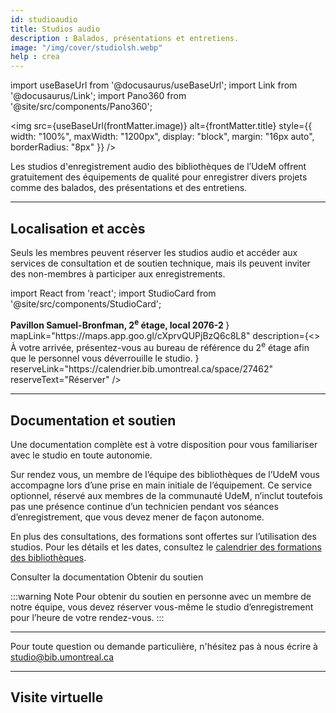 ```yaml
---
id: studioaudio
title: Studios audio
description : Balados, présentations et entretiens.
image: "/img/cover/studiolsh.webp"
help : crea
---
```


import useBaseUrl from '@docusaurus/useBaseUrl';
import Link from '@docusaurus/Link';
import Pano360 from '@site/src/components/Pano360';

<img 
  src={useBaseUrl(frontMatter.image)} 
  alt={frontMatter.title} 
  style={{
    width: "100%",
    maxWidth: "1200px",
    display: "block",
    margin: "16px auto",
    borderRadius: "8px"
  }} 
/>

Les studios d'enregistrement audio des bibliothèques de l’UdeM offrent gratuitement des équipements de qualité pour enregistrer divers projets comme des balados, des présentations et des entretiens.

---

## Localisation et accès

Seuls les membres peuvent réserver les studios audio et accéder aux services de consultation et de soutien technique, mais ils peuvent inviter des non-membres à participer aux enregistrements.


import React from 'react';
import StudioCard from '@site/src/components/StudioCard';

<div
  className="grid grid--3"
  style={{ display: "grid", gap: "1rem", gridTemplateColumns: "repeat(auto-fit, minmax(250px, 1fr))" }}
>
  <StudioCard
    title="Bibliothèque des lettres et sciences humaines (BLSH)"
    location={
    <><strong>Pavillon Samuel-Bronfman, 2<sup>e</sup> étage, local 2076-2
    </strong></>
  }
    mapLink="https://maps.app.goo.gl/cXprvQUPjBzQ6c8L8"
    description={<> À votre arrivée, présentez-vous au bureau de référence du 2<sup>e</sup> étage afin que le personnel vous déverrouille le studio.</>
    }
    reserveLink="https://calendrier.bib.umontreal.ca/space/27462"
    reserveText="Réserver"
  />
  <StudioCard
    title="Bibliothèque Hubert-Reeves"
    location="Campus MIL, Aile A, local A-1549"
    mapLink="https://maps.app.goo.gl/gfkfKFy2avjhq4BD7"
    description="À votre arrivée, présentez-vous au comptoir de la bibliothèque afin que le personnel vous déverrouille le studio."
    reserveLink="https://calendrier.bib.umontreal.ca/space/20179"
    reserveText="Réserver"
  />
  <StudioCard
    title="Bibliothèque de mathématiques et informatique"
    location="Pavillon André-Aisenstadt, local 2477"
    mapLink="https://maps.app.goo.gl/Jwg5Q34WrjR7vhGV8"
    description="À votre arrivée, présentez-vous au comptoir de la bibliothèque afin que le personnel vous déverrouille le studio."
    reserveLink="https://calendrier.bib.umontreal.ca/spaces?lid=2020&gid=6221"
    reserveText="Réserver"
  />
</div>

---

## Documentation et soutien

Une documentation complète est à votre disposition pour vous familiariser avec le studio en toute autonomie.

Sur rendez vous, un membre de l’équipe des bibliothèques de l’UdeM vous accompagne lors d’une prise en main initiale de l’équipement. Ce service optionnel, réservé aux membres de la communauté UdeM, n’inclut toutefois pas une présence continue d’un technicien pendant vos séances d’enregistrement, que vous devez mener de façon autonome.

En plus des consultations, des formations sont offertes sur l’utilisation des studios. Pour les détails et les dates, consultez le  [calendrier des formations des bibliothèques](https://bib.umontreal.ca/formations/calendrier).

<Link to="../medias/rodecaster" className="button button--secondary">
  Consulter la documentation
</Link>

<Link to="https://outlook.office.com/owa/calendar/studiobib@umontreal.ca/bookings/s/fknNeJFnzUq4A8HgjlXCXg2?ismsaljsauthenabled" className="button button--secondary">
  Obtenir du soutien
</Link>

:::warning Note
Pour obtenir du soutien en personne avec un membre de notre équipe, vous devez réserver vous-même le studio d’enregistrement pour l’heure de votre rendez-vous. 
:::

---

Pour toute question ou demande particulière, n'hésitez pas à nous écrire à studio@bib.umontreal.ca

---

## Visite virtuelle

<Pano360
  image="/img/pano/studioaudio.webp"
  legende="Vue en 360° du Studio audio"
  title="Studio audio"
  alt="Vue en 360° du Studio audio"
/>